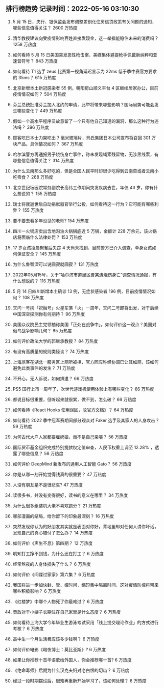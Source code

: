 
## 排行榜趋势 记录时间：2022-05-16 03:10:30
  
  1. 5 月 15 日，央行、银保监会发布调整差别化住房信贷政策有关问题的通知，哪些信息值得关注？ 2600 万热度
    
  2. 清华教授建议向受疫情影响百姓直接发现金，这一举措能稳住未来的消费吗？ 1258 万热度
    
  3. 如何看待 5 月 15 日美国突发恶性枪击案，美媒集体避提枪手佩戴新纳粹和亚速营符号？ 843 万热度
    
  4. 如何看待 T1 选手 zeus 比赛第一视角延迟显示为 22ms 低于季中赛官方要求的 35ms？ 615 万热度
    
  5. 北京新增本土新冠感染者 55 例，朝阳房山顺义丰台 4 区继续居家办公，目前疫情情况如何？ 504 万热度
    
  6. 芬兰总统批准芬兰加入北约的申请，此举将带来哪些影响？国际局势可能会发生哪些变化？ 449 万热度
    
  7. 假如一个高水平程序员故意留了一个只有他自己知道的漏洞，那么这种行为违法吗？ 396 万热度
    
  8. 顾客吃日本士力架吃出 7 毫米玻璃片，玛氏集团日本公司宣布将召回 301 万块产品，具体情况如何？ 367 万热度
    
  9. 哈尔滨警方再通报男子烧伤身亡事件，称未发现绳索残留物，无涉黑线索，有哪些信息值得关注？ 314 万热度
    
  10. 为什么云南那么多好吃的，但是全国人民平时却很少吃得到云南菜或者云南小吃零食？ 268 万热度
    
  11. 北京世纪坛医院常务副院长高伟工作期间突发疾病去世，年仅 43 岁，你有什么想说的？ 155 万热度
    
  12. 瑞士将就逝世后自动捐献器官举行公投，如何看待这一行为？它可能有哪些利弊？ 155 万热度
    
  13. 要不要去看多年没见的老师? 154 万热度
    
  14. 四川一火锅店卖出含地沟油火锅锅底近 5 万锅，金额计 228 万余元，该火锅店将面临什么法律处罚？ 153 万热度
    
  15. 17 岁女孩凌晨聚餐后失踪 4 天尚未找到，目前警方已介入调查，单身女孩如何保证安全？ 145 万热度
    
  16. 为什么鲁智深可以说圆寂就圆寂？ 131 万热度
    
  17. 2022年05月15号，关于“哈尔滨市道里区曹某涛烧伤身亡”调查情况通报，有什么想说的？ 116 万热度
    
  18. 5 月 14 日四川新增本土确诊 13 例，无症状感染者 196 例，目前疫情情况如何？ 108 万热度
    
  19. 天问一号携「祝融号」火星车落「火」一周年，天问二号即将出发，对于后续中国深空探测你有何期待？ 96 万热度
    
  20. 美国众议院民主党领袖称美国「正处在战争中」，如何评价这一观点？美国对俄乌战争影响几何？ 85 万热度
    
  21. 如何评价政法大学的郭继承教授？ 84 万热度
    
  22. 有没有高质量的规则类怪谈？ 74 万热度
    
  23. 上海旅客在湖北一服务区上厕所被拒，官方回应称经协调已让其如厕，该如何避免此类事件的发生？ 71 万热度
    
  24. 不开心，无人诉说，如何排遣？ 66 万热度
    
  25. PS5 国行上市一周年了，次世代游戏机使用体验上有哪些变化？ 66 万热度
    
  26. 都说目标很重要，但听起来就很累，做不到，怎么破？ 66 万热度
    
  27. 如何看待《React Hooks 使用误区，驳官方文档》？ 64 万热度
    
  28. 如何看待 2022 季中冠军赛期间部分观众对 Faker 选手及其家人的人身攻击？ 59 万热度
    
  29. 为何古代大户人家都要雇奶娘，而不是自己亲喂？ 56 万热度
    
  30. 国际货币基金组织完成特别提款权定值审查，人民币权重上调至 12.28% ，透露了哪些信息？ 56 万热度
    
  31. 如何评价 DeepMind 新发布的通用人工智能 Gato？ 56 万热度
    
  32. 你是从哪一刻开始觉得钱真的很重要？ 47 万热度
    
  33. 人没有朋友是不是很悲哀? 47 万热度
    
  34. 读很多书，并没有变得很好，读书的意义在哪里？ 34 万热度
    
  35. 为什么很多组装机大佬不喜欢跑分？ 21 万热度
    
  36. 哪部漫画的结局，给你留下的印象最深刻？ 16 万热度
    
  37. 突然发现你认为的好朋友其实就是表面对你好，背地里却对任何人讲你坏话，发现自己的真心错付了怎么办？ 14 万热度
    
  38. 如何评价《声生不息》第四期？ 12 万热度
    
  39. 明知打工挣不到钱，为什么还在打工？ 6 万热度
    
  40. 经常熬夜的人身体损失了什么？ 6 万热度
    
  41. 如何评价《间谍过家家》第六集？ 6 万热度
    
  42. 我国将进一步加快封、管、控时间，缩短集中隔离时间，这对疫情防控将带来哪些积极影响？ 6 万热度
    
  43. 《红楼梦》中哪个人物死了你最难过？ 6 万热度
    
  44. 贾政对于小姨子长期住在自己家里是什么态度？ 6 万热度
    
  45. 如何看待上海大学今年毕业生游泳考试采用「线上提交理论作业」的方式进行考核？ 6 万热度
    
  46. 高中生一个月生活费应该多少钱啊？ 6 万热度
    
  47. 如何评价电影《暗夜博士：莫比亚斯》? 6 万热度
    
  48. 如果让你推荐十首华语歌给外国人，你会推荐哪十首? 6 万热度
    
  49. 《绝命毒师》后期为什么汉克夫妇对老白恨的切齿？ 6 万热度
    
  50. 经过一段时期摆烂后，很难再重新开始学习了，该如何处理？ 6 万热度
    